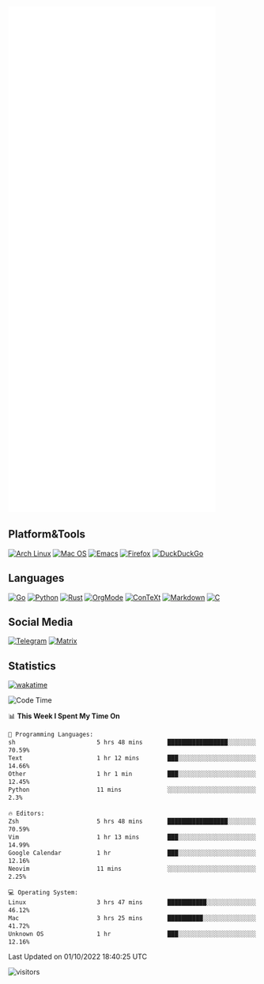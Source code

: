 ![Metrics](https://github.com/SteamedFish/SteamedFish/blob/master/github-metrics.svg)

## Platform&Tools

[![Arch Linux](https://img.shields.io/badge/ArchLinux-1793D1?logo=arch-linux&logoColor=fff&style=flat-square)](https://archlinux.org/)
[![Mac OS](https://img.shields.io/badge/MacOS-000000?style=flat-square&logo=macos&logoColor=F0F0F0)](https://www.apple.com/macos/)
[![Emacs](https://img.shields.io/badge/Emacs-%237F5AB6.svg?&style=flat-square&logo=gnu-emacs&logoColor=white)](https://www.gnu.org/software/emacs/)
[![Firefox](https://img.shields.io/badge/Firefox-FF7139?style=flat-square&logo=Firefox-Browser&logoColor=white)](https://firefox.com/)
[![DuckDuckGo](https://img.shields.io/badge/DuckDuckGo-DE5833?style=flat-square&logo=DuckDuckGo&logoColor=white)](https://duckduckgo.com/)

## Languages

[![Go](https://img.shields.io/badge/Golang-%2300ADD8.svg?style=flat-square&logo=go&logoColor=white)](https://golang.org/)
[![Python](https://img.shields.io/badge/Python-3670A0?style=flat-square&logo=python&logoColor=ffdd54)](https://www.python.org/)
[![Rust](https://img.shields.io/badge/Rust-%23000000.svg?style=flat-square&logo=rust&logoColor=white)](https://www.rust-lang.org/)
[![OrgMode](https://img.shields.io/badge/OrgMode-%23000000.svg?style=flat-square&logo=org&logoColor=white)](https://orgmode.org/)
[![ConTeXt](https://img.shields.io/badge/ConTeXt-%23008080.svg?style=flat-square&logo=latex&logoColor=white)](https://contextgarden.net/)
[![Markdown](https://img.shields.io/badge/MarkDown-%23000000.svg?style=flat-square&logo=markdown&logoColor=white)](https://daringfireball.net/projects/markdown/)
[![C](https://img.shields.io/badge/C-%2300599C.svg?style=flat-square&logo=c&logoColor=white)](https://www.iso.org/standard/74528.html)

## Social Media
[![Telegram](https://img.shields.io/badge/SteamedFish-2CA5E0?style=social&logo=telegram&logoColor=white)](https://t.me/SteamedFish)
[![Matrix](https://img.shields.io/badge/SteamedFish-2CA5E0?style=social&logo=matrix&logoColor=black)](https://matrix.to/#/@i:steamedfish.org)

## Statistics
[![wakatime](https://wakatime.com/badge/user/168280d6-fcf2-4b4f-ad3a-dc4612f35b38.svg)](https://wakatime.com/@168280d6-fcf2-4b4f-ad3a-dc4612f35b38)

<!--START_SECTION:waka-->
![Code Time](http://img.shields.io/badge/Code%20Time-2%2C031%20hrs%2024%20mins-blue)

📊 **This Week I Spent My Time On** 

```text
💬 Programming Languages: 
sh                       5 hrs 48 mins       █████████████████░░░░░░░░   70.59% 
Text                     1 hr 12 mins        ███░░░░░░░░░░░░░░░░░░░░░░   14.66% 
Other                    1 hr 1 min          ███░░░░░░░░░░░░░░░░░░░░░░   12.45% 
Python                   11 mins             ░░░░░░░░░░░░░░░░░░░░░░░░░   2.3%

🔥 Editors: 
Zsh                      5 hrs 48 mins       █████████████████░░░░░░░░   70.59% 
Vim                      1 hr 13 mins        ███░░░░░░░░░░░░░░░░░░░░░░   14.99% 
Google Calendar          1 hr                ███░░░░░░░░░░░░░░░░░░░░░░   12.16% 
Neovim                   11 mins             ░░░░░░░░░░░░░░░░░░░░░░░░░   2.25%

💻 Operating System: 
Linux                    3 hrs 47 mins       ███████████░░░░░░░░░░░░░░   46.12% 
Mac                      3 hrs 25 mins       ██████████░░░░░░░░░░░░░░░   41.72% 
Unknown OS               1 hr                ███░░░░░░░░░░░░░░░░░░░░░░   12.16%

```


 Last Updated on 01/10/2022 18:40:25 UTC
<!--END_SECTION:waka-->

![visitors](https://visitor-badge.laobi.icu/badge?page_id=SteamedFish.SteamedFish)

